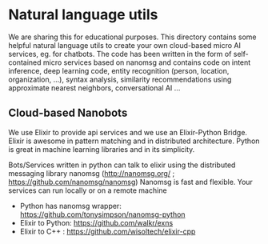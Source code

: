 # Natural language utils
We are sharing this for educational purposes. This directory contains some helpful natural language utils to create your own cloud-based micro AI services, eg. for chatbots. The code has been written in the form of self-contained micro services based on nanomsg and contains code on intent inference, deep learning code, entity recognition (person, location, organization, ...), syntax analysis, similarity recommendations using approximate nearest neighbors, conversational AI ...  

## Cloud-based Nanobots

We use Elixir to provide api services and we use an Elixir-Python Bridge. Elixir is awesome in pattern matching and in distributed architecture. Python is great in machine learning libraries and in its simplicity.

Bots/Services written in python can talk to elixir using the distributed messaging library nanomsg (http://nanomsg.org/ ; https://github.com/nanomsg/nanomsg)
Nanomsg is fast and flexible. Your services can run locally or on a remote machine
 * Python has nanomsg wrapper: https://github.com/tonysimpson/nanomsg-python
 * Elixir to Python: https://github.com/walkr/exns 
 * Elixir to C++ :  https://github.com/wisoltech/elixir-cpp 



